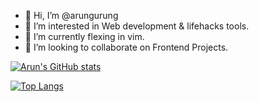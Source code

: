 - 👋 Hi, I’m @arungurung
- 👀 I’m interested in Web development & lifehacks tools.
- 🌱 I’m currently flexing in vim.
- 💞️ I’m looking to collaborate on Frontend Projects.

[![Arun's GitHub stats](https://github-readme-stats.vercel.app/api?username=arungurung&show_icons=true&theme=radical)](https://github.com/anuraghazra/github-readme-stats)

[![Top Langs](https://github-readme-stats.vercel.app/api/top-langs/?username=arungurung&layout=compact&theme=radical)](https://github.com/anuraghazra/github-readme-stats)

<!---
arungurung/arungurung is a ✨ special ✨ repository because its `README.md` (this file) appears on your GitHub profile.
You can click the Preview link to take a look at your changes.
--->
